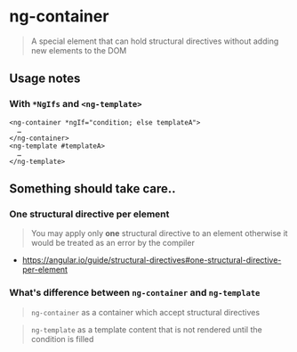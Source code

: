 # ng-container
> A special element that can hold structural directives without adding new elements to the DOM

## Usage notes
### With `*NgIfs` and `<ng-template>`
```
<ng-container *ngIf="condition; else templateA">
  …
</ng-container>
<ng-template #templateA>
  …
</ng-template>
```
## Something should take care..
### One structural directive per element
> You may apply only **one** structural directive to an element otherwise it would be treated as an error by the compiler
- https://angular.io/guide/structural-directives#one-structural-directive-per-element

### What's difference between `ng-container` and `ng-template`
> `ng-container` as a container which accept structural directives

> `ng-template` as a template content that is not rendered until the condition is filled




